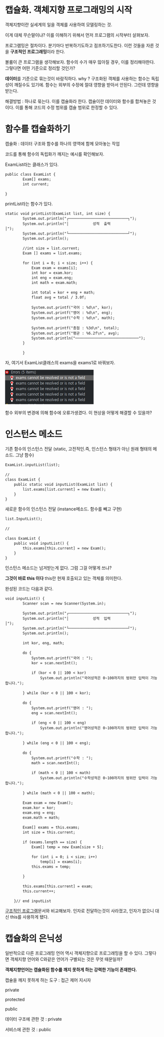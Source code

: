 # 캡슐화. 객체지향 프로그래밍의 시작

객체지향이란 실세계의 일을 객체를 사용하여 모델링하는 것.

이게 대체 무슨말이냐? 이를 이해하기 위해서 먼저 프로그램의 시작부터 살펴보자.

프로그램밍은 절차이다. 분기마다 반복하기도하고 점프하기도한다. 이런 것들을 자른 것을 **구조적인 프로그래밍**이라 한다.

볼륨이 큰 프로그램을 생각해보자. 함수의 수가 매우 많아질 경우, 이를 정리해야한다. 그렇다면 어떤 기준으로 정리할 것인가?

**데이터**를 기준으로 묶는것이 바람직하다.
why ? 구조화된 객체를 사용하는 함수는 독립성이 깨질수도 있기에. 함수는 외부의 수정에 절대 영향을 받아서 안된다. 그런데 영향을 받는다.

해결방법 : 하나로 묶는다. 이를 캡슐화라 한다. 캡슐이란  데이터와 함수를 합쳐놓은 것이다. 이를 통해 코드의 수정 범위를 캡슐 범위로 한정할 수 있다. 

# 함수를 캡슐화하기

캡슐화 : 데이터 구조와 함수를 하나의 영역에 함께 모아놓는 작업

코드를 통해 함수의 독립화가 깨지는 예시를 확인해보자.

ExamList라는 클래스가 있다.

    public class ExamList {
            Exam[] exams;
            int current;

    }

printList라는 함수가 있다.

    static void printList(ExamList list, int size) {
            System.out.println("┌───────────────────────────┐");
            System.out.println("│           성적  출력                   │");
            System.out.println("└───────────────────────────┘");
            System.out.println();
            
            //int size = list.current;
            Exam [] exams = list.exams;
            
            for (int i = 0; i < size; i++) {
                Exam exam = exams[i];
                int kor = exam.kor;
                int eng = exam.eng;
                int math = exam.math;

                int total = kor + eng + math;
                float avg = total / 3.0f;

                System.out.printf("국어 : %d\n", kor);
                System.out.printf("영어 : %d\n", eng);
                System.out.printf("수학 : %d\n", math);

                System.out.printf("총점 : %3d\n", total);
                System.out.printf("평균 : %6.2f\n", avg);
                System.out.println("─────────────────────────────");
            }

            }

자, 여기서 ExamList클래스의 exams을 exams1로 바꿔보자.

![](/img/OOP_0.PNG)

함수 외부의 변경에 의해 함수에 오류가생겼다. 이 현상을 어떻게 해결할 수 있을까?

# 인스턴스 메소드

기존 함수의 인스턴스 전달 (static, 고전적인.즉, 인스턴스 형태가 아닌 원래 형태의 메소드. 그냥 함수)

    ExamList.inputList(list);

    // 
    class ExamList {
        public static void inputList(ExamList list) {
            list.exams[list.current] = new Exam();
        }
    }
    

새로운 함수의 인스턴스 전달 (instance메소드. 함수를 빼고 구현)

    list.InputList();

    //

    class ExamList {
        public void inputList() {
            this.exams[this.current] = new Exam();
        }
    }

인스턴스 메소드는 넘겨받는게 없다. 그럼 그걸 어떻게 쓰냐? 

**그것이 바로 this 이다** this란 현재 호출되고 있는 객체를 의미한다.

완성된 코드는 다음과 같다.

    void inputList() {
            Scanner scan = new Scanner(System.in);

            System.out.println("┌───────────────────────────┐");
            System.out.println("│           성적  입력                   │");
            System.out.println("└───────────────────────────┘");
            System.out.println();

            int kor, eng, math;

            do {
                System.out.printf("국어 : ");
                kor = scan.nextInt();

                if (kor < 0 || 100 < kor)
                    System.out.println("국어성적은 0~100까지의 범위만 입력이 가능합니다.");

            } while (kor < 0 || 100 < kor);

            do {
                System.out.printf("영어 : ");
                eng = scan.nextInt();

                if (eng < 0 || 100 < eng)
                    System.out.println("영어성적은 0~100까지의 범위만 입력이 가능합니다.");

            } while (eng < 0 || 100 < eng);

            do {
                System.out.printf("수학 : ");
                math = scan.nextInt();

                if (math < 0 || 100 < math)
                    System.out.println("수학성적은 0~100까지의 범위만 입력이 가능합니다.");

            } while (math < 0 || 100 < math);

            Exam exam = new Exam();
            exam.kor = kor;
            exam.eng = eng;
            exam.math = math;

            Exam[] exams = this.exams;
            int size = this.current;

            if (exams.length == size) {
                Exam[] temp = new Exam[size + 5];

                for (int i = 0; i < size; i++)
                    temp[i] = exams[i];
                this.exams = temp;

            }

            this.exams[this.current] = exam;
            this.current++;

        }// end inputList


[구조적인 프로그램](https://github.com/Consome1/JavaPractice/blob/main/StructuredJavaPrj/src/part2_ex3_%EB%8D%B0%EC%9D%B4%ED%84%B0%EA%B5%AC%EC%A1%B0%ED%99%94/ListProgramOverload.java)문서와 비교해보자. 인자로 전달하는것이 사라졌고, 인자가 없으니 대신 this를 사용하게 됐다.


# 캡슐화의 은닉성

일반적으로 다른 프로그래밍 언어 역시 객체지향으로 프로그래밍을 할 수 있다. 그렇다면 객체지향 언어와 C와같은 언어가 구별되는 것은 무엇 때문일까?

**객체지향언어는 캡슐화된 함수를 깨지 못하게 하는 강력한 기능이 존재한다.**

캡슐을 깨지 못하게 하는 도구 : 접근 제어 지시자

private

protected

public

데이터 구조에 관한 것 : private

서비스에 관한 것 : public